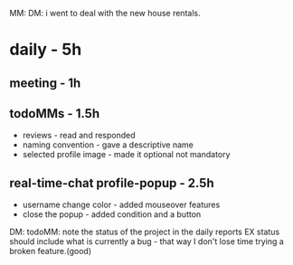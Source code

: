 MM: DM: i went to deal with the new house rentals.

# daily - 5h

## meeting - 1h

## todoMMs - 1.5h
* reviews - read and responded
* naming convention - gave a descriptive name
* selected profile image - made it optional not mandatory

## real-time-chat profile-popup - 2.5h
* username change color - added mouseover features
* close the popup - added condition and a button 

DM: todoMM: note the status of the project in the daily reports EX status should include what is currently a bug - that way I don't lose time trying a broken feature.(good)